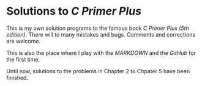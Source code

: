 Solutions to *C Primer Plus*
============================

This is my own solution programs to the famous book  *C Primer Plus (5th edition)*. 
There will to many mistakes and bugs. Comments and corrections are welcome.

This is also the place where I play with the *MARKDOWN* and the *GitHub* for the first time.

Until now, solutions to the problems in Chapter 2 to Chpater 5 have been finished.
